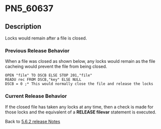 # PN5_60637

<PageHeader />

## Description

Locks would remain after a file is closed.

### Previous Release Behavior

When a file was closed as shown below, any locks would remain as the file cacheing would prevent the file from being closed.

```
OPEN "file" TO DSCB ELSE STOP 201,"file"
READU rec FROM DSCB,"key" ELSE NULL
DSCB = 0 ;* This would normally close the file and release the locks
```

### Current Release Behavior

If the closed file has taken any locks at any time, then a check is made for those locks and the equivalent of a **RELEASE filevar** statement is executed.

Back to [5.6.2 release Notes](./../README.md)

  
<PageFooter />
